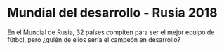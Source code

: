 # Mundial del desarrollo - Rusia 2018

En el Mundial de Rusia, 32 países compiten para ser el mejor equipo de fútbol, pero ¿quién de ellos sería el campeón en desarrollo?